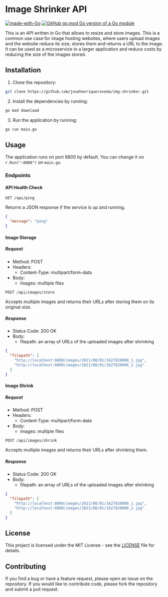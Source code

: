 # Image Shrinker API
[![made-with-Go](https://img.shields.io/badge/Made%20with-Go-1f425f.svg)](https://go.dev/)
[![GitHub go.mod Go version of a Go module](https://img.shields.io/github/go-mod/go-version/josehenriqueroveda/img-shrinker.svg)](https://github.com/josehenriqueroveda/img-shrinker)

This is an API written in Go that allows to resize and store images. This is a common use case for image hosting websites, where users upload images and the website reduce its size, stores them and returns a URL to the image. It can be used as a microservice in a larger application and reduce costs by reducing the size of the images stored.

## Installation

1. Clone the repository:
```bash
git clone https://github.com/josehenriqueroveda/img-shrinker.git
```
2. Install the dependencies by running:
```bash
go mod download
```

3. Run the application by running:
```bash
go run main.go
```

## Usage

The application runs on port 8800 by default. You can change it on `r.Run(":8800")` on `main.go`.

### Endpoints

#### API Health Check
```http
GET /api/ping
```

Returns a JSON response if the service is up and running.
```json
{
  "message": "pong"
}
```

#### Image Storage
##### Request

- Method: POST
- Headers:
  - Content-Type: multipart/form-data
- Body:
  - images: multiple files

```http
POST /api/images/store
```

Accepts multiple images and returns their URLs after storing them on its original size.
##### Response

- Status Code: 200 OK
- Body:
  - filepath: an array of URLs of the uploaded images after shrinking

```json
{
  "filepath": [
    "http://localhost:8800/images/2021/08/01/1627820000_1.jpg",
    "http://localhost:8800/images/2021/08/01/1627820000_2.jpg"
  ]
}
```

#### Image Shrink
##### Request

- Method: POST
- Headers:
  - Content-Type: multipart/form-data
- Body:
  - images: multiple files

```http
POST /api/images/shrink
```

Accepts multiple images and returns their URLs after shrinking them.
##### Response

- Status Code: 200 OK
- Body:
  - filepath: an array of URLs of the uploaded images after shrinking

```json
{
  "filepath": [
    "http://localhost:8800/images/2021/08/01/1627820000_1.jpg",
    "http://localhost:8800/images/2021/08/01/1627820000_2.jpg"
  ]
}
```

## License

This project is licensed under the MIT License - see the [LICENSE](LICENSE) file for details.

## Contributing
If you find a bug or have a feature request, please open an issue on the repository. If you would like to contribute code, please fork the repository and submit a pull request.

